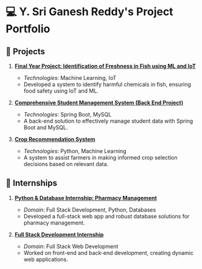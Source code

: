 # 💻 Y. Sri Ganesh Reddy's Project Portfolio

## 🚀 Projects

1. **[Final Year Project: Identification of Freshness in Fish using ML and IoT](https://github.com/ysriganesh/Finalyearproject)**
   - _Technologies_: Machine Learning, IoT
   - Developed a system to identify harmful chemicals in fish, ensuring food safety using IoT and ML.

2. **[Comprehensive Student Management System (Back End Project)](https://github.com/ysriganesh/StudentManagement)**
   - _Technologies_: Spring Boot, MySQL
   - A back-end solution to effectively manage student data with Spring Boot and MySQL.

3. **[Crop Recommendation System](https://github.com/ysriganesh/Crop_reommendation)**
   - _Technologies_: Python, Machine Learning
   - A system to assist farmers in making informed crop selection decisions based on relevant data.

## 💼 Internships

1. **[Python & Database Internship: Pharmacy Management](https://github.com/ysriganesh/Pharmacy)**
   - _Domain_: Full Stack Development, Python, Databases
   - Developed a full-stack web app and robust database solutions for pharmacy management.

2. **[Full Stack Development Internship](https://github.com/ysriganesh/Internship)**
   - _Domain_: Full Stack Web Development
   - Worked on front-end and back-end development, creating dynamic web applications.
